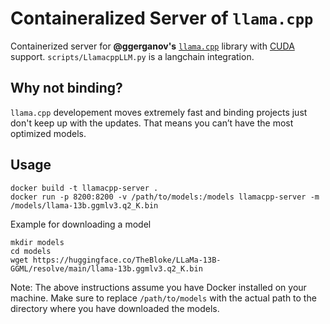 # Containeralized Server of `llama.cpp`
Containerized server for **@ggerganov's** [`llama.cpp`](https://github.com/ggerganov/llama.cpp) library with [CUDA](https://developer.nvidia.com/about-cuda) support.
`scripts/LlamacppLLM.py` is a langchain integration. 

## Why not binding?
`llama.cpp` developement moves extremely fast and binding projects just don't keep up with the updates.
That means you can’t have the most optimized models.

## Usage
```
docker build -t llamacpp-server .
docker run -p 8200:8200 -v /path/to/models:/models llamacpp-server -m /models/llama-13b.ggmlv3.q2_K.bin
```

Example for downloading a model
```
mkdir models
cd models
wget https://huggingface.co/TheBloke/LLaMa-13B-GGML/resolve/main/llama-13b.ggmlv3.q2_K.bin
```

Note: The above instructions assume you have Docker installed on your machine. Make sure to replace `/path/to/models` with the actual path to the directory where you have downloaded the models.
